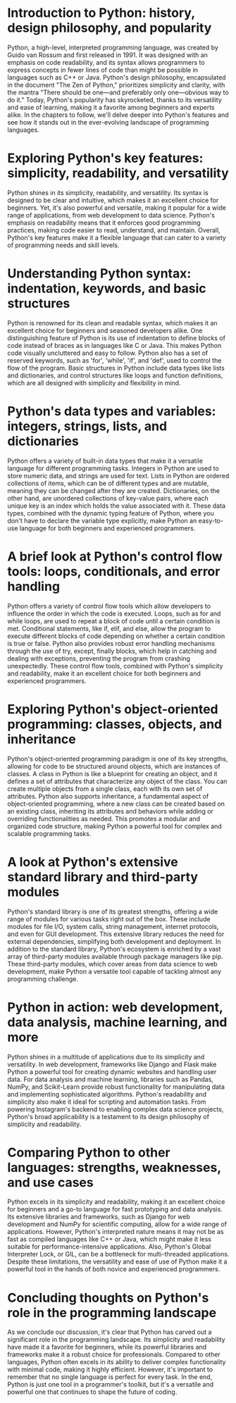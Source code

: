 # Introduction to Python: history, design philosophy, and popularity

Python, a high-level, interpreted programming language, was created by Guido van Rossum and first released in 1991. It was designed with an emphasis on code readability, and its syntax allows programmers to express concepts in fewer lines of code than might be possible in languages such as C++ or Java. Python's design philosophy, encapsulated in the document "The Zen of Python," prioritizes simplicity and clarity, with the mantra "There should be one—and preferably only one—obvious way to do it." Today, Python's popularity has skyrocketed, thanks to its versatility and ease of learning, making it a favorite among beginners and experts alike. In the chapters to follow, we'll delve deeper into Python's features and see how it stands out in the ever-evolving landscape of programming languages.

# Exploring Python's key features: simplicity, readability, and versatility

Python shines in its simplicity, readability, and versatility. Its syntax is designed to be clear and intuitive, which makes it an excellent choice for beginners. Yet, it's also powerful and versatile, making it popular for a wide range of applications, from web development to data science. Python's emphasis on readability means that it enforces good programming practices, making code easier to read, understand, and maintain. Overall, Python's key features make it a flexible language that can cater to a variety of programming needs and skill levels.

# Understanding Python syntax: indentation, keywords, and basic structures

Python is renowned for its clean and readable syntax, which makes it an excellent choice for beginners and seasoned developers alike. One distinguishing feature of Python is its use of indentation to define blocks of code instead of braces as in languages like C or Java. This makes Python code visually uncluttered and easy to follow. Python also has a set of reserved keywords, such as 'for', 'while', 'if', and 'def', used to control the flow of the program. Basic structures in Python include data types like lists and dictionaries, and control structures like loops and function definitions, which are all designed with simplicity and flexibility in mind.

# Python's data types and variables: integers, strings, lists, and dictionaries

Python offers a variety of built-in data types that make it a versatile language for different programming tasks. Integers in Python are used to store numeric data, and strings are used for text. Lists in Python are ordered collections of items, which can be of different types and are mutable, meaning they can be changed after they are created. Dictionaries, on the other hand, are unordered collections of key-value pairs, where each unique key is an index which holds the value associated with it. These data types, combined with the dynamic typing feature of Python, where you don't have to declare the variable type explicitly, make Python an easy-to-use language for both beginners and experienced programmers.

# A brief look at Python's control flow tools: loops, conditionals, and error handling

Python offers a variety of control flow tools which allow developers to influence the order in which the code is executed. Loops, such as for and while loops, are used to repeat a block of code until a certain condition is met. Conditional statements, like if, elif, and else, allow the program to execute different blocks of code depending on whether a certain condition is true or false. Python also provides robust error handling mechanisms through the use of try, except, finally blocks, which help in catching and dealing with exceptions, preventing the program from crashing unexpectedly. These control flow tools, combined with Python's simplicity and readability, make it an excellent choice for both beginners and experienced programmers.

# Exploring Python's object-oriented programming: classes, objects, and inheritance

Python's object-oriented programming paradigm is one of its key strengths, allowing for code to be structured around objects, which are instances of classes. A class in Python is like a blueprint for creating an object, and it defines a set of attributes that characterize any object of the class. You can create multiple objects from a single class, each with its own set of attributes. Python also supports inheritance, a fundamental aspect of object-oriented programming, where a new class can be created based on an existing class, inheriting its attributes and behaviors while adding or overriding functionalities as needed. This promotes a modular and organized code structure, making Python a powerful tool for complex and scalable programming tasks.

# A look at Python's extensive standard library and third-party modules

Python's standard library is one of its greatest strengths, offering a wide range of modules for various tasks right out of the box. These include modules for file I/O, system calls, string management, internet protocols, and even for GUI development. This extensive library reduces the need for external dependencies, simplifying both development and deployment. In addition to the standard library, Python's ecosystem is enriched by a vast array of third-party modules available through package managers like pip. These third-party modules, which cover areas from data science to web development, make Python a versatile tool capable of tackling almost any programming challenge.

# Python in action: web development, data analysis, machine learning, and more

Python shines in a multitude of applications due to its simplicity and versatility. In web development, frameworks like Django and Flask make Python a powerful tool for creating dynamic websites and handling user data. For data analysis and machine learning, libraries such as Pandas, NumPy, and Scikit-Learn provide robust functionality for manipulating data and implementing sophisticated algorithms. Python's readability and simplicity also make it ideal for scripting and automation tasks. From powering Instagram's backend to enabling complex data science projects, Python's broad applicability is a testament to its design philosophy of simplicity and readability.

# Comparing Python to other languages: strengths, weaknesses, and use cases

Python excels in its simplicity and readability, making it an excellent choice for beginners and a go-to language for fast prototyping and data analysis. Its extensive libraries and frameworks, such as Django for web development and NumPy for scientific computing, allow for a wide range of applications. However, Python's interpreted nature means it may not be as fast as compiled languages like C++ or Java, which might make it less suitable for performance-intensive applications. Also, Python's Global Interpreter Lock, or GIL, can be a bottleneck for multi-threaded applications. Despite these limitations, the versatility and ease of use of Python make it a powerful tool in the hands of both novice and experienced programmers.

# Concluding thoughts on Python's role in the programming landscape

As we conclude our discussion, it's clear that Python has carved out a significant role in the programming landscape. Its simplicity and readability have made it a favorite for beginners, while its powerful libraries and frameworks make it a robust choice for professionals. Compared to other languages, Python often excels in its ability to deliver complex functionality with minimal code, making it highly efficient. However, it's important to remember that no single language is perfect for every task. In the end, Python is just one tool in a programmer's toolkit, but it's a versatile and powerful one that continues to shape the future of coding.

